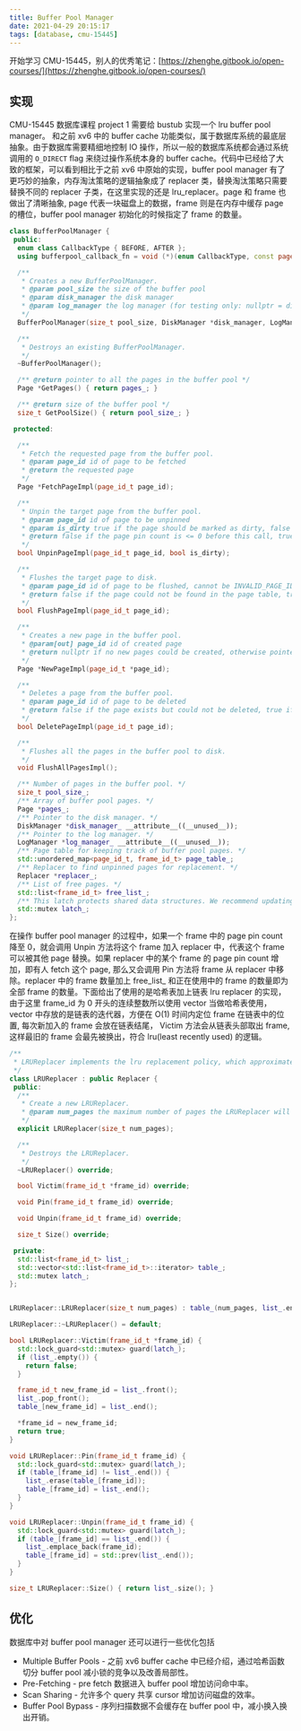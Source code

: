 ```yaml
---
title: Buffer Pool Manager
date: 2021-04-29 20:15:17
tags: [database, cmu-15445]
---
```

开始学习 CMU-15445，别人的优秀笔记：[https://zhenghe.gitbook.io/open-courses/](https://zhenghe.gitbook.io/open-courses/)


## 实现

CMU-15445 数据库课程 project 1 需要给 bustub 实现一个 lru buffer pool manager。 和之前 xv6 中的 buffer cache 功能类似，属于数据库系统的最底层抽象。由于数据库需要精细地控制 IO 操作，所以一般的数据库系统都会通过系统调用的 `O_DIRECT` flag 来绕过操作系统本身的 buffer cache。代码中已经给了大致的框架，可以看到相比于之前 xv6 中原始的实现，buffer pool manager 有了更巧妙的抽象，内存淘汰策略的逻辑抽象成了 replacer 类，替换淘汰策略只需要替换不同的 replacer 子类，在这里实现的还是 lru_replacer。page 和 frame 也做出了清晰抽象, page 代表一块磁盘上的数据，frame 则是在内存中缓存 page 的槽位，buffer pool manager 初始化的时候指定了 frame 的数量。

```c++
class BufferPoolManager {
 public:
  enum class CallbackType { BEFORE, AFTER };
  using bufferpool_callback_fn = void (*)(enum CallbackType, const page_id_t page_id);

  /**
   * Creates a new BufferPoolManager.
   * @param pool_size the size of the buffer pool
   * @param disk_manager the disk manager
   * @param log_manager the log manager (for testing only: nullptr = disable logging)
   */
  BufferPoolManager(size_t pool_size, DiskManager *disk_manager, LogManager *log_manager = nullptr);

  /**
   * Destroys an existing BufferPoolManager.
   */
  ~BufferPoolManager();

  /** @return pointer to all the pages in the buffer pool */
  Page *GetPages() { return pages_; }

  /** @return size of the buffer pool */
  size_t GetPoolSize() { return pool_size_; }

 protected:

  /**
   * Fetch the requested page from the buffer pool.
   * @param page_id id of page to be fetched
   * @return the requested page
   */
  Page *FetchPageImpl(page_id_t page_id);

  /**
   * Unpin the target page from the buffer pool.
   * @param page_id id of page to be unpinned
   * @param is_dirty true if the page should be marked as dirty, false otherwise
   * @return false if the page pin count is <= 0 before this call, true otherwise
   */
  bool UnpinPageImpl(page_id_t page_id, bool is_dirty);

  /**
   * Flushes the target page to disk.
   * @param page_id id of page to be flushed, cannot be INVALID_PAGE_ID
   * @return false if the page could not be found in the page table, true otherwise
   */
  bool FlushPageImpl(page_id_t page_id);

  /**
   * Creates a new page in the buffer pool.
   * @param[out] page_id id of created page
   * @return nullptr if no new pages could be created, otherwise pointer to new page
   */
  Page *NewPageImpl(page_id_t *page_id);

  /**
   * Deletes a page from the buffer pool.
   * @param page_id id of page to be deleted
   * @return false if the page exists but could not be deleted, true if the page didn't exist or deletion succeeded
   */
  bool DeletePageImpl(page_id_t page_id);

  /**
   * Flushes all the pages in the buffer pool to disk.
   */
  void FlushAllPagesImpl();

  /** Number of pages in the buffer pool. */
  size_t pool_size_;
  /** Array of buffer pool pages. */
  Page *pages_;
  /** Pointer to the disk manager. */
  DiskManager *disk_manager_ __attribute__((__unused__));
  /** Pointer to the log manager. */
  LogManager *log_manager_ __attribute__((__unused__));
  /** Page table for keeping track of buffer pool pages. */
  std::unordered_map<page_id_t, frame_id_t> page_table_;
  /** Replacer to find unpinned pages for replacement. */
  Replacer *replacer_;
  /** List of free pages. */
  std::list<frame_id_t> free_list_;
  /** This latch protects shared data structures. We recommend updating this comment to describe what it protects. */
  std::mutex latch_;
};

```

在操作 buffer pool manager 的过程中，如果一个 frame 中的 page pin count 降至 0，就会调用 Unpin 方法将这个 frame 加入 replacer 中，代表这个 frame 可以被其他 page 替换。如果 replacer 中的某个 frame 的 page pin count 增加，即有人 fetch 这个 page, 那么又会调用 Pin 方法将 frame 从 replacer 中移除。replacer 中的 frame 数量加上 free_list_ 和正在使用中的 frame 的数量即为全部 frame 的数量。下面给出了使用的是哈希表加上链表 lru replacer 的实现，由于这里 frame_id 为 0 开头的连续整数所以使用 vector 当做哈希表使用，vector 中存放的是链表的迭代器，方便在 O(1) 时间内定位 frame 在链表中的位置, 每次新加入的 frame 会放在链表结尾， Victim 方法会从链表头部取出 frame, 这样最旧的 frame 会最先被换出，符合 lru(least recently used) 的逻辑。


```c++
/**
 * LRUReplacer implements the lru replacement policy, which approximates the Least Recently Used policy.
 */
class LRUReplacer : public Replacer {
 public:
  /**
   * Create a new LRUReplacer.
   * @param num_pages the maximum number of pages the LRUReplacer will be required to store
   */
  explicit LRUReplacer(size_t num_pages);

  /**
   * Destroys the LRUReplacer.
   */
  ~LRUReplacer() override;

  bool Victim(frame_id_t *frame_id) override;

  void Pin(frame_id_t frame_id) override;

  void Unpin(frame_id_t frame_id) override;

  size_t Size() override;

 private:
  std::list<frame_id_t> list_;
  std::vector<std::list<frame_id_t>::iterator> table_;
  std::mutex latch_;
};


LRUReplacer::LRUReplacer(size_t num_pages) : table_(num_pages, list_.end()) {}

LRUReplacer::~LRUReplacer() = default;

bool LRUReplacer::Victim(frame_id_t *frame_id) {
  std::lock_guard<std::mutex> guard(latch_);
  if (list_.empty()) {
    return false;
  }

  frame_id_t new_frame_id = list_.front();
  list_.pop_front();
  table_[new_frame_id] = list_.end();

  *frame_id = new_frame_id;
  return true;
}

void LRUReplacer::Pin(frame_id_t frame_id) {
  std::lock_guard<std::mutex> guard(latch_);
  if (table_[frame_id] != list_.end()) {
    list_.erase(table_[frame_id]);
    table_[frame_id] = list_.end();
  }
}

void LRUReplacer::Unpin(frame_id_t frame_id) {
  std::lock_guard<std::mutex> guard(latch_);
  if (table_[frame_id] == list_.end()) {
    list_.emplace_back(frame_id);
    table_[frame_id] = std::prev(list_.end());
  }
}

size_t LRUReplacer::Size() { return list_.size(); }
```

## 优化

数据库中对 buffer pool manager 还可以进行一些优化包括

* Multiple Buffer Pools - 之前 xv6 buffer cache 中已经介绍，通过哈希函数切分 buffer pool 减小锁的竞争以及改善局部性。
* Pre-Fetching - pre fetch 数据进入 buffer pool 增加访问命中率。 
* Scan Sharing - 允许多个 query 共享 cursor 增加访问磁盘的效率。
* Buffer Pool Bypass - 序列扫描数据不会缓存在 buffer pool 中，减小换入换出开销。
